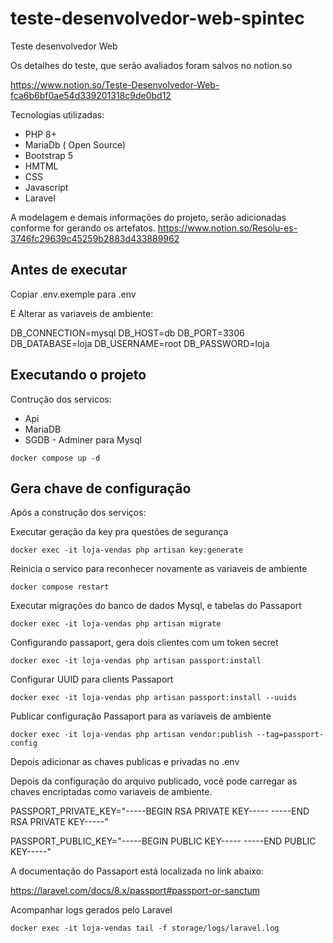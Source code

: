 # teste-desenvolvedor-web-spintec
Teste desenvolvedor Web 

Os detalhes do teste, que serão avaliados foram salvos no notion.so

https://www.notion.so/Teste-Desenvolvedor-Web-fca6b6bf0ae54d339201318c9de0bd12

Tecnologias utilizadas:

- PHP 8+
- MariaDb ( Open Source)
- Bootstrap 5
- HMTML
- CSS
- Javascript
- Laravel

A modelagem e demais informações do projeto, serão adicionadas conforme for gerando os artefatos.
https://www.notion.so/Resolu-es-3746fc29639c45259b2883d433889962

## Antes de executar

Copiar .env.exemple para .env

E Alterar as variaveis de ambiente:

DB_CONNECTION=mysql
DB_HOST=db
DB_PORT=3306
DB_DATABASE=loja
DB_USERNAME=root
DB_PASSWORD=loja

## Executando o projeto

Contrução dos servicos:

- Api
- MariaDB
- SGDB - Adminer para Mysql

`docker compose up -d`

## Gera chave de configuração

Após a construção dos serviços:

Executar geração da key pra questões de segurança

`docker exec -it loja-vendas php artisan key:generate`

Reinicia o servico para reconhecer novamente as variaveis de ambiente

`docker compose restart`

Executar migrações do banco de dados Mysql, e tabelas do Passaport

`docker exec -it loja-vendas php artisan migrate`

Configurando passaport, gera dois clientes com um token secret

`docker exec -it loja-vendas php artisan passport:install`

Configurar UUID para clients Passaport

`docker exec -it loja-vendas php artisan passport:install --uuids`

Publicar configuração Passaport para as variaveis de ambiente

`docker exec -it loja-vendas php artisan vendor:publish --tag=passport-config`

Depois adicionar as chaves publicas e privadas no .env

Depois da configuração do arquivo publicado, você pode carregar as chaves encriptadas como variaveis de ambiente.

PASSPORT_PRIVATE_KEY="-----BEGIN RSA PRIVATE KEY-----
<private key here>
-----END RSA PRIVATE KEY-----"

PASSPORT_PUBLIC_KEY="-----BEGIN PUBLIC KEY-----
<public key here>
-----END PUBLIC KEY-----"

A documentação do Passaport está localizada no link abaixo:

https://laravel.com/docs/8.x/passport#passport-or-sanctum

Acompanhar logs gerados pelo Laravel

`docker exec -it loja-vendas tail -f storage/logs/laravel.log`

